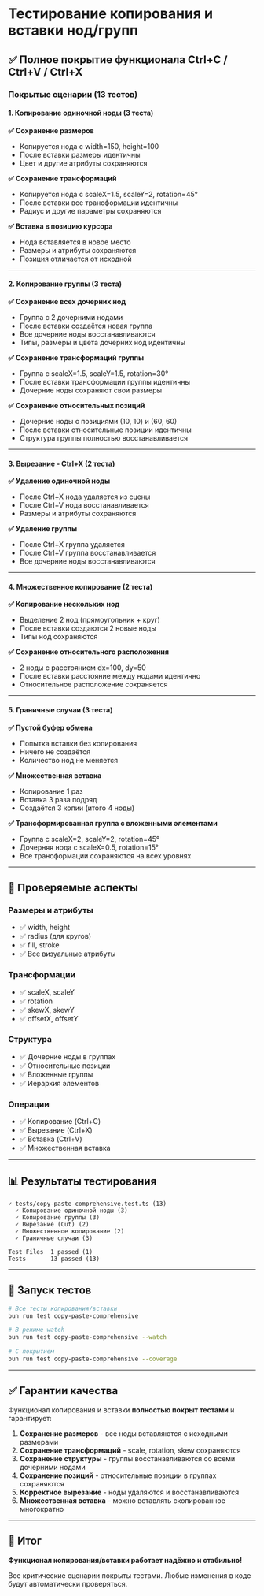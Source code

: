 # Тестирование копирования и вставки нод/групп

## ✅ Полное покрытие функционала Ctrl+C / Ctrl+V / Ctrl+X

### Покрытые сценарии (13 тестов)

#### 1. Копирование одиночной ноды (3 теста)

**✅ Сохранение размеров**

- Копируется нода с width=150, height=100
- После вставки размеры идентичны
- Цвет и другие атрибуты сохраняются

**✅ Сохранение трансформаций**

- Копируется нода с scaleX=1.5, scaleY=2, rotation=45°
- После вставки все трансформации идентичны
- Радиус и другие параметры сохраняются

**✅ Вставка в позицию курсора**

- Нода вставляется в новое место
- Размеры и атрибуты сохраняются
- Позиция отличается от исходной

---

#### 2. Копирование группы (3 теста)

**✅ Сохранение всех дочерних нод**

- Группа с 2 дочерними нодами
- После вставки создаётся новая группа
- Все дочерние ноды восстанавливаются
- Типы, размеры и цвета дочерних нод идентичны

**✅ Сохранение трансформаций группы**

- Группа с scaleX=1.5, scaleY=1.5, rotation=30°
- После вставки трансформации группы идентичны
- Дочерние ноды сохраняют свои размеры

**✅ Сохранение относительных позиций**

- Дочерние ноды с позициями (10, 10) и (60, 60)
- После вставки относительные позиции идентичны
- Структура группы полностью восстанавливается

---

#### 3. Вырезание - Ctrl+X (2 теста)

**✅ Удаление одиночной ноды**

- После Ctrl+X нода удаляется из сцены
- После Ctrl+V нода восстанавливается
- Размеры и атрибуты сохраняются

**✅ Удаление группы**

- После Ctrl+X группа удаляется
- После Ctrl+V группа восстанавливается
- Все дочерние ноды восстанавливаются

---

#### 4. Множественное копирование (2 теста)

**✅ Копирование нескольких нод**

- Выделение 2 нод (прямоугольник + круг)
- После вставки создаются 2 новые ноды
- Типы нод сохраняются

**✅ Сохранение относительного расположения**

- 2 ноды с расстоянием dx=100, dy=50
- После вставки расстояние между нодами идентично
- Относительное расположение сохраняется

---

#### 5. Граничные случаи (3 теста)

**✅ Пустой буфер обмена**

- Попытка вставки без копирования
- Ничего не создаётся
- Количество нод не меняется

**✅ Множественная вставка**

- Копирование 1 раз
- Вставка 3 раза подряд
- Создаётся 3 копии (итого 4 ноды)

**✅ Трансформированная группа с вложенными элементами**

- Группа с scaleX=2, scaleY=2, rotation=45°
- Дочерняя нода с scaleX=0.5, rotation=15°
- Все трансформации сохраняются на всех уровнях

---

## 🎯 Проверяемые аспекты

### Размеры и атрибуты

- ✅ width, height
- ✅ radius (для кругов)
- ✅ fill, stroke
- ✅ Все визуальные атрибуты

### Трансформации

- ✅ scaleX, scaleY
- ✅ rotation
- ✅ skewX, skewY
- ✅ offsetX, offsetY

### Структура

- ✅ Дочерние ноды в группах
- ✅ Относительные позиции
- ✅ Вложенные группы
- ✅ Иерархия элементов

### Операции

- ✅ Копирование (Ctrl+C)
- ✅ Вырезание (Ctrl+X)
- ✅ Вставка (Ctrl+V)
- ✅ Множественная вставка

---

## 📊 Результаты тестирования

```
✓ tests/copy-paste-comprehensive.test.ts (13)
  ✓ Копирование одиночной ноды (3)
  ✓ Копирование группы (3)
  ✓ Вырезание (Cut) (2)
  ✓ Множественное копирование (2)
  ✓ Граничные случаи (3)

Test Files  1 passed (1)
Tests       13 passed (13)
```

---

## 🔧 Запуск тестов

```bash
# Все тесты копирования/вставки
bun run test copy-paste-comprehensive

# В режиме watch
bun run test copy-paste-comprehensive --watch

# С покрытием
bun run test copy-paste-comprehensive --coverage
```

---

## ✅ Гарантии качества

Функционал копирования и вставки **полностью покрыт тестами** и гарантирует:

1. **Сохранение размеров** - все ноды вставляются с исходными размерами
2. **Сохранение трансформаций** - scale, rotation, skew сохраняются
3. **Сохранение структуры** - группы восстанавливаются со всеми дочерними нодами
4. **Сохранение позиций** - относительные позиции в группах сохраняются
5. **Корректное вырезание** - ноды удаляются и восстанавливаются
6. **Множественная вставка** - можно вставлять скопированное многократно

---

## 🎯 Итог

**Функционал копирования/вставки работает надёжно и стабильно!**

Все критические сценарии покрыты тестами. Любые изменения в коде будут автоматически проверяться.
